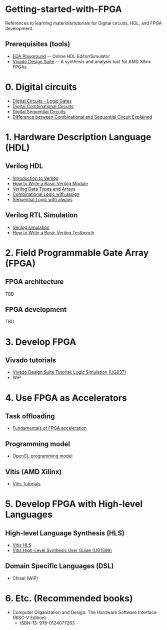 # Getting-started-with-FPGA
References to learning materials/tutorials for Digital circuits, HDL, and FPGA development.


## Prerequisites (tools)
- [EDA Playground](https://edaplayground.com/) -- Online HDL Editor/Simulator
- [Vivado Design Suite](https://www.xilinx.com/products/design-tools/vivado.html) -- A synthesis and analysis tool for AMD Xilinx FPGAs


# 0. Digital circuits
- [Digital Circuits - Logic Gates](https://www.tutorialspoint.com/digital_circuits/digital_circuits_logic_gates.htm)
- [Digital Combinational Circuits](https://www.tutorialspoint.com/digital_circuits/digital_combinational_circuits.htm)
- [Digital Sequential Circuits](https://www.tutorialspoint.com/digital_circuits/digital_circuits_sequential_circuits.htm)
- [Difference between Combinational and Sequential Circuit Explained](https://unstop.com/blog/difference-between-combinational-and-sequential-circuit)


# 1. Hardware Description Language (HDL)

## Verilog HDL
- [Introduction to Verilog](https://www.chipverify.com/verilog/verilog-introduction)
- [How to Write a Basic Verilog Module](https://fpgatutorial.com/how-to-write-a-basic-verilog-module/)
- [Verilog Data Types and Arrays](https://fpgatutorial.com/data-types-and-arrays-in-verilog/)
- [Combinational Logic with assign](https://www.chipverify.com/verilog/verilog-combinational-logic-assign)
- [Sequential Logic with always](https://www.chipverify.com/verilog/verilog-always-sequential-logic)

## Verilog RTL Simulation
- [Verilog simulation](https://www.chipverify.com/verilog/verilog-simulation)
- [How to Write a Basic Verilog Testbench](https://fpgatutorial.com/how-to-write-a-basic-verilog-testbench/)


# 2. Field Programmable Gate Array (FPGA) 

## FPGA architecture
TBD

## FPGA development
TBD

# 3. Develop FPGA

## Vivado tutorials
- [Vivado Design Suite Tutorial: Logic Simulation (UG937)](https://docs.xilinx.com/r/en-US/ug937-vivado-design-suite-simulation-tutorial/Revision-History)
- WiP


# 4. Use FPGA as Accelerators
## Task offloading
- [Fundamentals of FPGA acceleration](https://www.xilinx.com/publications/events/developer-forum/2018-frankfurt/fundamentals-of-fpga-based-acceleration.pdf)

## Programming model
- [OpenCL programming model](https://www.xilinx.com/support/documentation/university/Vitis-Workshops/2019_2/vitis_opencl_execution_model.pdf) 

## Vitis (AMD Xilinx)
- [Vitis Tutorials](https://github.com/Xilinx/Vitis-Tutorials)

# 5. Develop FPGA with High-level Languages

## High-level Language Synthesis (HLS)
- [Vitis HLS](https://docs.xilinx.com/r/en-US/ug1399-vitis-hls/Introduction-to-Vitis-HLS)
- [Vitis High-Level Synthesis User Guide (UG1399)](https://docs.xilinx.com/r/en-US/ug1399-vitis-hls/Introduction)

## Domain Specific Languages (DSL)
- Chisel (WiP)

# 6. Etc. (Recommended books)
- Computer Organization and Design: The Hardware Software Interface (RISC-V Edition)
  - ISBN-13: 978-0124077263

